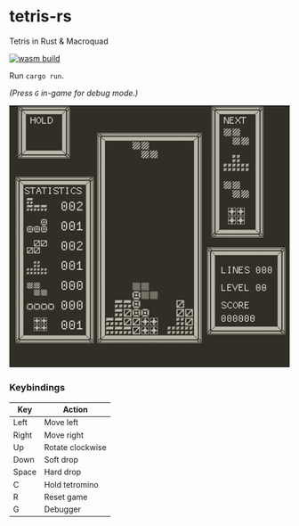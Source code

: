 # tetris-rs

Tetris in Rust & Macroquad

[![wasm build](https://github.com/caengen/tetris-rs/actions/workflows/rust.yml/badge.svg)](https://github.com/caengen/tetris-rs/actions/workflows/rust.yml)

Run `cargo run`.

_(Press `G` in-game for debug mode.)_

![Demo](https://github.com/caengen/tetris-rs/blob/master/demo/demo.gif)

### Keybindings

| Key   | Action           |
| ----- | ---------------- |
| Left  | Move left        |
| Right | Move right       |
| Up    | Rotate clockwise |
| Down  | Soft drop        |
| Space | Hard drop        |
| C     | Hold tetromino   |
| R     | Reset game       |
| G     | Debugger         |
